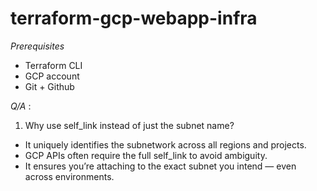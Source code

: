 # terraform-gcp-webapp-infra

*Prerequisites*
 * Terraform CLI
 * GCP account
 * Git + Github

 *Q/A* :

1. Why use self_link instead of just the subnet name?

 * It uniquely identifies the subnetwork across all regions and projects.
 * GCP APIs often require the full self_link to avoid ambiguity.
 * It ensures you’re attaching to the exact subnet you intend — even across environments.
